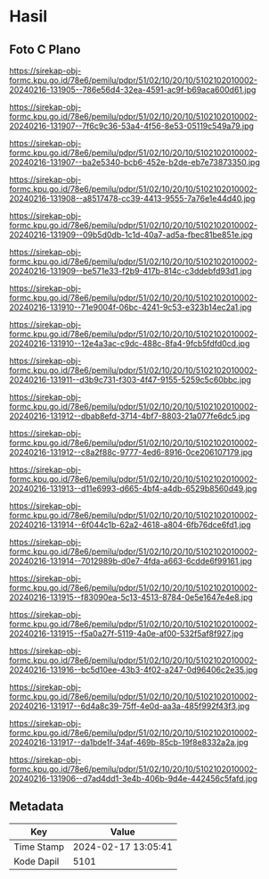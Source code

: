 # Hasil

## Foto C Plano

https://sirekap-obj-formc.kpu.go.id/78e6/pemilu/pdpr/51/02/10/20/10/5102102010002-20240216-131905--786e56d4-32ea-4591-ac9f-b69aca600d61.jpg

https://sirekap-obj-formc.kpu.go.id/78e6/pemilu/pdpr/51/02/10/20/10/5102102010002-20240216-131907--7f6c9c36-53a4-4f56-8e53-05119c549a79.jpg

https://sirekap-obj-formc.kpu.go.id/78e6/pemilu/pdpr/51/02/10/20/10/5102102010002-20240216-131907--ba2e5340-bcb6-452e-b2de-eb7e73873350.jpg

https://sirekap-obj-formc.kpu.go.id/78e6/pemilu/pdpr/51/02/10/20/10/5102102010002-20240216-131908--a8517478-cc39-4413-9555-7a76e1e44d40.jpg

https://sirekap-obj-formc.kpu.go.id/78e6/pemilu/pdpr/51/02/10/20/10/5102102010002-20240216-131909--09b5d0db-1c1d-40a7-ad5a-fbec81be851e.jpg

https://sirekap-obj-formc.kpu.go.id/78e6/pemilu/pdpr/51/02/10/20/10/5102102010002-20240216-131909--be571e33-f2b9-417b-814c-c3ddebfd93d1.jpg

https://sirekap-obj-formc.kpu.go.id/78e6/pemilu/pdpr/51/02/10/20/10/5102102010002-20240216-131910--71e9004f-06bc-4241-9c53-e323b14ec2a1.jpg

https://sirekap-obj-formc.kpu.go.id/78e6/pemilu/pdpr/51/02/10/20/10/5102102010002-20240216-131910--12e4a3ac-c9dc-488c-8fa4-9fcb5fdfd0cd.jpg

https://sirekap-obj-formc.kpu.go.id/78e6/pemilu/pdpr/51/02/10/20/10/5102102010002-20240216-131911--d3b9c731-f303-4f47-9155-5259c5c60bbc.jpg

https://sirekap-obj-formc.kpu.go.id/78e6/pemilu/pdpr/51/02/10/20/10/5102102010002-20240216-131912--dbab8efd-3714-4bf7-8803-21a077fe6dc5.jpg

https://sirekap-obj-formc.kpu.go.id/78e6/pemilu/pdpr/51/02/10/20/10/5102102010002-20240216-131912--c8a2f88c-9777-4ed6-8916-0ce206107179.jpg

https://sirekap-obj-formc.kpu.go.id/78e6/pemilu/pdpr/51/02/10/20/10/5102102010002-20240216-131913--d11e6993-d665-4bf4-a4db-6529b8560d49.jpg

https://sirekap-obj-formc.kpu.go.id/78e6/pemilu/pdpr/51/02/10/20/10/5102102010002-20240216-131914--6f044c1b-62a2-4618-a804-6fb76dce6fd1.jpg

https://sirekap-obj-formc.kpu.go.id/78e6/pemilu/pdpr/51/02/10/20/10/5102102010002-20240216-131914--7012989b-d0e7-4fda-a663-6cdde6f99161.jpg

https://sirekap-obj-formc.kpu.go.id/78e6/pemilu/pdpr/51/02/10/20/10/5102102010002-20240216-131915--f83090ea-5c13-4513-8784-0e5e1647e4e8.jpg

https://sirekap-obj-formc.kpu.go.id/78e6/pemilu/pdpr/51/02/10/20/10/5102102010002-20240216-131915--f5a0a27f-5119-4a0e-af00-532f5af8f927.jpg

https://sirekap-obj-formc.kpu.go.id/78e6/pemilu/pdpr/51/02/10/20/10/5102102010002-20240216-131916--bc5d10ee-43b3-4f02-a247-0d96406c2e35.jpg

https://sirekap-obj-formc.kpu.go.id/78e6/pemilu/pdpr/51/02/10/20/10/5102102010002-20240216-131917--6d4a8c39-75ff-4e0d-aa3a-485f992f43f3.jpg

https://sirekap-obj-formc.kpu.go.id/78e6/pemilu/pdpr/51/02/10/20/10/5102102010002-20240216-131917--da1bde1f-34af-469b-85cb-19f8e8332a2a.jpg

https://sirekap-obj-formc.kpu.go.id/78e6/pemilu/pdpr/51/02/10/20/10/5102102010002-20240216-131906--d7ad4dd1-3e4b-406b-9d4e-442456c5fafd.jpg


## Metadata

| Key        | Value               |
| ---------- | ------------------- |
| Time Stamp | 2024-02-17 13:05:41 |
| Kode Dapil | 5101                |



